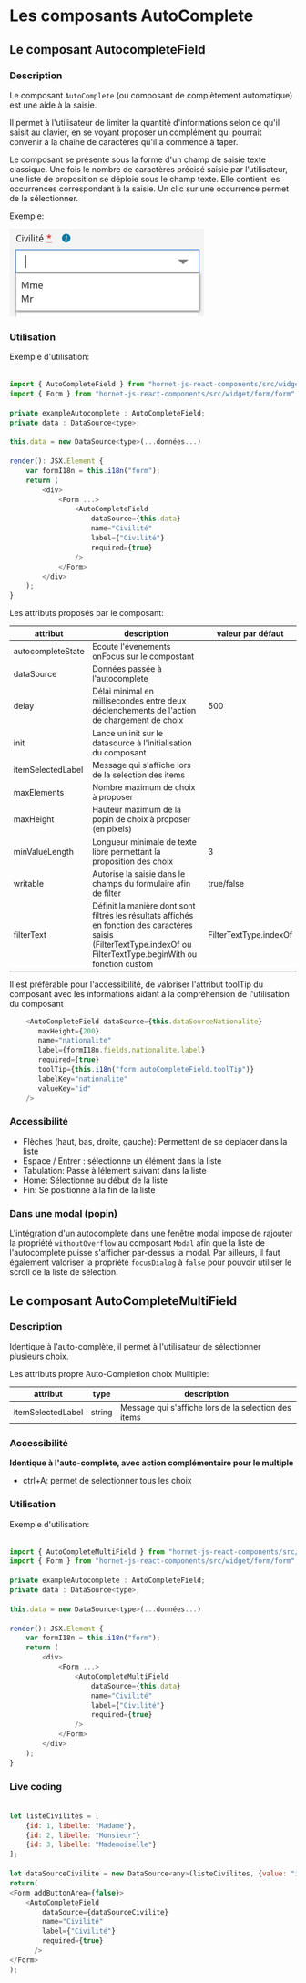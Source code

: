 # Les composants AutoComplete

## Le composant AutocompleteField

### Description

Le composant `AutoComplete` (ou composant de complètement automatique) est une aide à la saisie.

Il permet à l'utilisateur de limiter la quantité d'informations selon ce qu'il saisit au clavier, en se voyant proposer un complément qui pourrait convenir à la chaîne de caractères qu'il a commencé à taper.

Le composant se présente sous la forme d'un champ de saisie texte classique.
Une fois le nombre de caractères précisé saisie par l’utilisateur, une liste de proposition se déploie sous le champ texte. Elle contient les occurrences correspondant à la saisie. Un clic sur une occurrence permet de la sélectionner.

Exemple:

![Auto Complete par defaut](../sources/form/auto-complete-field/autocomplete-defaut.png)

### Utilisation

Exemple d'utilisation:

```javascript

import { AutoCompleteField } from "hornet-js-react-components/src/widget/form/auto-complete-field";
import { Form } from "hornet-js-react-components/src/widget/form/form";

private exampleAutocomplete : AutoCompleteField;
private data : DataSource<type>;

this.data = new DataSource<type>(...données...)

render(): JSX.Element {
    var formI18n = this.i18n("form");
    return (
        <div>
            <Form ...>
                <AutoCompleteField
                    dataSource={this.data}
                    name="Civilité"
                    label={"Civilité"}
                    required={true}
                />
            </Form>
        </div>
    );
}
```


Les attributs proposés par le composant:

| attribut |   description | valeur par défaut |
| -------- | ----------- | ----------- |
| autocompleteState | Ecoute l'évenements onFocus sur le compostant | |
| dataSource | Données passée à l'autocomplete | |
| delay | Délai minimal en millisecondes entre deux déclenchements de l'action de chargement de choix | 500 |
| init | Lance un init sur le datasource à l'initialisation du composant | |
| itemSelectedLabel | Message qui s'affiche lors de la selection des items | |
| maxElements | Nombre maximum de choix à proposer | |
| maxHeight | Hauteur maximum de la popin de choix à proposer (en pixels) | |
| minValueLength | Longueur minimale de texte libre permettant la proposition des choix | 3 |
| writable | Autorise la saisie dans le champs du formulaire afin de filter | true/false |
| filterText | Définit la manière dont sont filtrés les résultats affichés en fonction des caractères saisis (FilterTextType.indexOf ou FilterTextType.beginWith ou fonction custom | FilterTextType.indexOf |


Il est préférable pour l'accessibilité, de valoriser l'attribut toolTip du composant avec les informations aidant à la compréhension de l'utilisation du composant
```javascript
    <AutoCompleteField dataSource={this.dataSourceNationalite}
       maxHeight={200}
       name="nationalite"
       label={formI18n.fields.nationalite.label}
       required={true}
       toolTip={this.i18n("form.autoCompleteField.toolTip")}
       labelKey="nationalite"
       valueKey="id"
    />
```

### Accessibilité

- Flèches (haut, bas, droite, gauche): Permettent de se deplacer dans la liste
- Espace / Entrer : sélectionne un élément dans la liste
- Tabulation: Passe à lélement suivant dans la liste
- Home: Sélectionne au début de la liste
- Fin: Se positionne à la fin de la liste

### Dans une modal (popin)

L'intégration d'un autocomplete dans une fenêtre modal impose de rajouter la propriété `withoutOverflow` au composant `Modal` afin que la liste de l'autocomplete puisse s'afficher par-dessus la modal.
Par ailleurs, il faut également valoriser la propriété `focusDialog`  à `false` pour pouvoir utiliser le scroll de la liste de sélection.


## Le composant AutoCompleteMultiField

### Description

Identique à l'auto-complète, il permet à l'utilisateur de sélectionner plusieurs choix.


Les attributs propre Auto-Completion choix Mulitiple:

| attribut |  type  |description |
| -------- | ----------- | ----------- |
| itemSelectedLabel | string | Message qui s'affiche lors de la selection des items |


### Accessibilité

**Identique à l'auto-complète, avec action complémentaire pour le multiple**
- ctrl+A: permet de selectionner tous les choix


### Utilisation

Exemple d'utilisation:

```javascript

import { AutoCompleteMultiField } from "hornet-js-react-components/src/widget/form/auto-complete-field";
import { Form } from "hornet-js-react-components/src/widget/form/form";

private exampleAutocomplete : AutoCompleteField;
private data : DataSource<type>;

this.data = new DataSource<type>(...données...)

render(): JSX.Element {
    var formI18n = this.i18n("form");
    return (
        <div>
            <Form ...>
                <AutoCompleteMultiField
                    dataSource={this.data}
                    name="Civilité"
                    label={"Civilité"}
                    required={true}
                />
            </Form>
        </div>
    );
}
```


### Live coding

```javascript showroom

let listeCivilites = [
    {id: 1, libelle: "Madame"},
    {id: 2, libelle: "Monsieur"}
    {id: 3, libelle: "Mademoiselle"}
];

let dataSourceCivilite = new DataSource<any>(listeCivilites, {value: "id", text: "libelle"}, [new DefaultSort([{key : "text"}])]);
return(
<Form addButtonArea={false}>
	<AutoCompleteField
		dataSource={dataSourceCivilite}
		name="Civilité"
		label={"Civilité"}
		required={true}
	  />
</Form>
);

```
